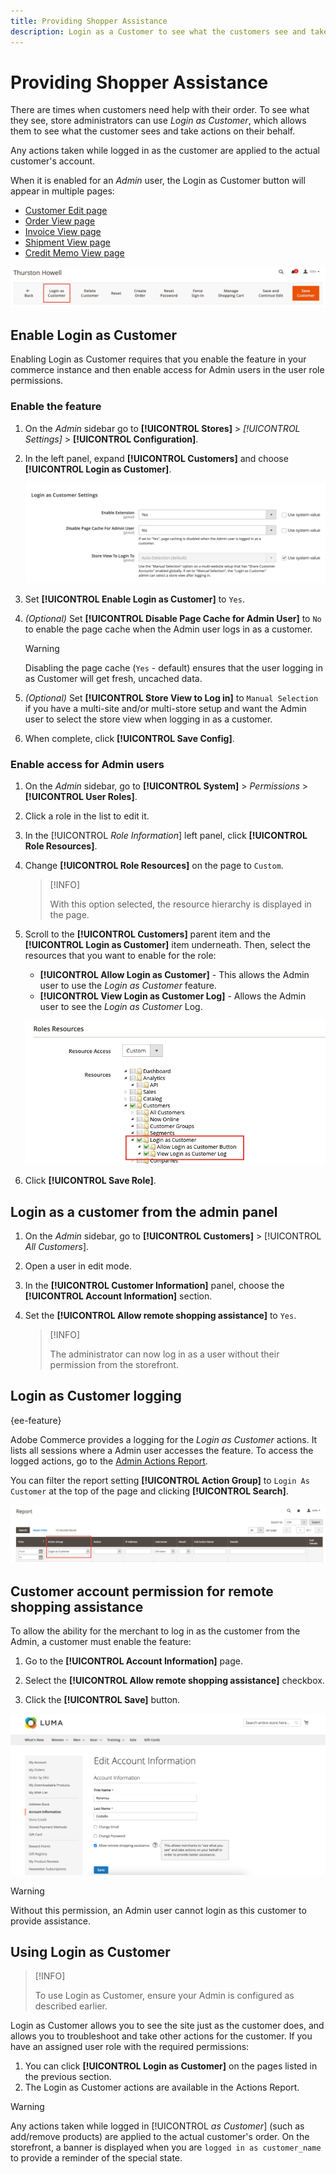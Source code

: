 ```yaml
---
title: Providing Shopper Assistance
description: Login as a Customer to see what the customers see and take actions on their behalf.
---
```


# Providing Shopper Assistance

There are times when customers need help with their order. To see what they see, store administrators can use _Login as Customer_, which allows them to see what the customer sees and take actions on their behalf.

Any actions taken while logged in as the customer are applied to the actual customer's account.

When it is enabled for an _Admin_ user, the Login as Customer button will appear in multiple pages:

* [Customer Edit page](../customers/update-account.md)
* [Order View page](../stores-purchase/order-processing.md)
* [Invoice View page](../stores-purchase/invoices.md)
* [Shipment View page](../stores-purchase/shipments.md)
* [Credit Memo View page](../stores-purchase/credit-memo-create.md)

![Login As Customer](assets/login-as-customer.png)

## Enable Login as Customer

Enabling Login as Customer requires that you enable the feature in your commerce instance and then enable access for Admin users in the user role permissions.

### Enable the feature

1. On the _Admin_ sidebar go to  **[!UICONTROL Stores]** > _[!UICONTROL Settings]_ > **[!UICONTROL Configuration]**.

1. In the left panel, expand **[!UICONTROL Customers]** and choose  **[!UICONTROL Login as Customer]**.

   ![Configuration options - Login as Customer](assets/login-as-customer-view.png)

1. Set **[!UICONTROL Enable Login as Customer]** to `Yes`.

1. _(Optional)_ Set **[!UICONTROL Disable Page Cache for Admin User]** to `No` to enable the page cache when the Admin user logs in as a customer.

   >[!WARNING]
   >
   > Disabling the page cache (`Yes` - default) ensures that the user logging in as Customer will get fresh, uncached data.

1. _(Optional)_ Set **[!UICONTROL Store View to Log in]** to `Manual Selection` if you have a multi-site and/or multi-store setup and want the Admin user to select the store view when logging in as a customer.

1. When complete, click **[!UICONTROL Save Config]**.

### Enable access for Admin users

1. On the _Admin_ sidebar, go to **[!UICONTROL System]** > _Permissions_ > **[!UICONTROL User Roles]**.

1. Click a role in the list to edit it.

1. In the [!UICONTROL _Role Information_] left panel, click **[!UICONTROL Role Resources]**.

1. Change **[!UICONTROL Role Resources]** on the page to `Custom`.

   >[!INFO]
   >
   > With this option selected, the resource hierarchy is displayed in the page.

1. Scroll to the  **[!UICONTROL Customers]**  parent item and the **[!UICONTROL Login as Customer]** item underneath. Then, select the resources that you want to enable for the role:

   * **[!UICONTROL Allow Login as Customer]** - This allows the Admin user to use the _Login as Customer_ feature.
   * **[!UICONTROL View Login as Customer Log]** - Allows the Admin user to see the _Login as Customer_ Log.

   ![Role Resources - Login as Customer](assets/customers-login-as-customer-role-resources.png)

1. Click **[!UICONTROL Save Role]**.

## Login as a customer from the admin panel

1. On the _Admin_ sidebar, go to **[!UICONTROL Customers]** > [!UICONTROL _All Customers_].

1. Open a user in edit mode.

1. In the **[!UICONTROL Customer Information]** panel, choose the **[!UICONTROL Account Information]** section.

1. Set the **[!UICONTROL Allow remote shopping assistance]** to `Yes`.

   >[!INFO]
   >
   > The administrator can now log in as a user without their permission from the storefront.

## Login as Customer logging

{ee-feature}

Adobe Commerce provides a logging for the _Login as Customer_ actions. It lists all sessions where a Admin user accesses the feature. To access the logged actions, go to the [Admin Actions Report](../systems/action-log-report.md).

You can filter the report setting **[!UICONTROL Action Group]** to `Login As Customer` at the top of the page and clicking **[!UICONTROL Search]**.

![Filter the Actions Report](assets/customers-login-as-customer-log-filter.png)

## Customer account permission for remote shopping assistance

To allow the ability for the merchant to log in as the customer from the Admin, a customer must enable the feature:

1. Go to the **[!UICONTROL Account Information]** page.

1. Select the **[!UICONTROL Allow remote shopping assistance]** checkbox.

1. Click the **[!UICONTROL Save]** button.

![Account Information Page](assets/permission.png)

>[!WARNING]
>
> Without this permission, an Admin user cannot login as this customer to provide assistance.

## Using Login as Customer

>[!INFO]
>
> To use Login as Customer, ensure your Admin is configured as described earlier.

Login as Customer allows you to see the site just as the customer does, and allows you to troubleshoot and take other actions for the customer. If you have an assigned user role with the required permissions:

1. You can click **[!UICONTROL Login as Customer]** on the pages listed in the previous section.
1. The Login as Customer actions are available in the Actions Report.

>[!WARNING]
>
> Any actions taken while logged in [!UICONTROL _as Customer_] (such as add/remove products) are applied to the actual customer's order. On the storefront, a banner is displayed when you are `logged in as customer_name` to provide a reminder of the special state.
